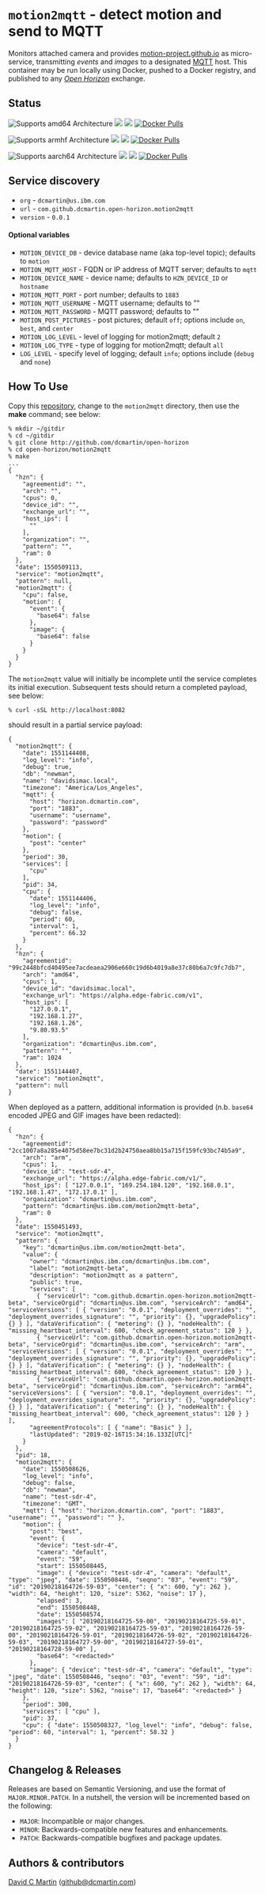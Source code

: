 # `motion2mqtt` - detect motion and send to MQTT

Monitors attached camera and provides [motion-project.github.io][motion-project-io] as micro-service, transmitting _events_ and _images_ to a designated [MQTT][mqtt-org] host.  This container may be run locally using Docker, pushed to a Docker registry, and published to any [_Open Horizon_][open-horizon] exchange.

[mqtt-org]: http://mqtt.org/
[motion-project-io]: https://motion-project.github.io/

## Status

![Supports amd64 Architecture][amd64-shield]
[![](https://images.microbadger.com/badges/image/dcmartin/amd64_motion2mqtt-beta.svg)](https://microbadger.com/images/dcmartin/amd64_motion2mqtt-beta "Get your own image badge on microbadger.com")
[![](https://images.microbadger.com/badges/version/dcmartin/amd64_motion2mqtt-beta.svg)](https://microbadger.com/images/dcmartin/amd64_motion2mqtt-beta "Get your own version badge on microbadger.com")
[![Docker Pulls][pulls-amd64]][docker-amd64]

[docker-amd64]: https://hub.docker.com/r/dcmartin/amd64_motion2mqtt-beta
[pulls-amd64]: https://img.shields.io/docker/pulls/dcmartin/amd64_motion2mqtt-beta.svg

![Supports armhf Architecture][arm-shield]
[![](https://images.microbadger.com/badges/image/dcmartin/arm_motion2mqtt-beta.svg)](https://microbadger.com/images/dcmartin/arm_motion2mqtt-beta "Get your own image badge on microbadger.com")
[![](https://images.microbadger.com/badges/version/dcmartin/arm_motion2mqtt-beta.svg)](https://microbadger.com/images/dcmartin/arm_motion2mqtt-beta "Get your own version badge on microbadger.com")
[![Docker Pulls][pulls-arm]][docker-arm]

[docker-arm]: https://hub.docker.com/r/dcmartin/arm_motion2mqtt-beta
[pulls-arm]: https://img.shields.io/docker/pulls/dcmartin/arm_motion2mqtt-beta.svg

![Supports aarch64 Architecture][arm64-shield]
[![](https://images.microbadger.com/badges/image/dcmartin/arm64_motion2mqtt-beta.svg)](https://microbadger.com/images/dcmartin/arm64_motion2mqtt-beta "Get your own image badge on microbadger.com")
[![](https://images.microbadger.com/badges/version/dcmartin/arm64_motion2mqtt-beta.svg)](https://microbadger.com/images/dcmartin/arm64_motion2mqtt-beta "Get your own version badge on microbadger.com")
[![Docker Pulls][pulls-arm64]][docker-arm64]

[docker-arm64]: https://hub.docker.com/r/dcmartin/arm64_motion2mqtt-beta
[pulls-arm64]: https://img.shields.io/docker/pulls/dcmartin/arm64_motion2mqtt-beta.svg

[arm64-shield]: https://img.shields.io/badge/aarch64-yes-green.svg
[amd64-shield]: https://img.shields.io/badge/amd64-yes-green.svg
[arm-shield]: https://img.shields.io/badge/armhf-yes-green.svg

## Service discovery
+ `org` - `dcmartin@us.ibm.com`
+ `url` - `com.github.dcmartin.open-horizon.motion2mqtt`
+ `version` - `0.0.1`

#### Optional variables

+ `MOTION_DEVICE_DB` - device database name (aka top-level topic); defaults to `motion`
+ `MOTION_MQTT_HOST` - FQDN or IP address of MQTT server; defaults to `mqtt`
+ `MOTION_DEVICE_NAME` - device name; defaults to `HZN_DEVICE_ID` or `hostname`
+ `MOTION_MQTT_PORT` - port number; defaults to `1883`
+ `MOTION_MQTT_USERNAME` - MQTT username; defaults to ""
+ `MOTION_MQTT_PASSWORD` - MQTT password; defaults to ""
+ `MOTION_POST_PICTURES` - post pictures; default `off`; options include `on`, `best`, and `center`
+ `MOTION_LOG_LEVEL` - level of logging for motion2mqtt; default `2`
+ `MOTION_LOG_TYPE` - type of logging for motion2mqtt; default `all`
+ `LOG_LEVEL` - specify level of logging; default `info`; options include (`debug` and `none`)

## How To Use

Copy this [repository][repository], change to the `motion2mqtt` directory, then use the **make** command; see below:

```
% mkdir ~/gitdir
% cd ~/gitdir
% git clone http://github.com/dcmartin/open-horizon
% cd open-horizon/motion2mqtt
% make
...
{
  "hzn": {
    "agreementid": "",
    "arch": "",
    "cpus": 0,
    "device_id": "",
    "exchange_url": "",
    "host_ips": [
      ""
    ],
    "organization": "",
    "pattern": "",
    "ram": 0
  },
  "date": 1550509113,
  "service": "motion2mqtt",
  "pattern": null,
  "motion2mqtt": {
    "cpu": false,
    "motion": {
      "event": {
        "base64": false
      },
      "image": {
        "base64": false
      }
    }
  }
}
```

The `motion2mqtt` value will initially be incomplete until the service completes its initial execution.  Subsequent tests should return a completed payload, see below:

```
% curl -sSL http://localhost:8082
```

should result in a partial service payload:

```
{
  "motion2mqtt": {
    "date": 1551144408,
    "log_level": "info",
    "debug": true,
    "db": "newman",
    "name": "davidsimac.local",
    "timezone": "America/Los_Angeles",
    "mqtt": {
      "host": "horizon.dcmartin.com",
      "port": "1883",
      "username": "username",
      "password": "password"
    },
    "motion": {
      "post": "center"
    },
    "period": 30,
    "services": [
      "cpu"
    ],
    "pid": 34,
    "cpu": {
      "date": 1551144406,
      "log_level": "info",
      "debug": false,
      "period": 60,
      "interval": 1,
      "percent": 66.32
    }
  },
  "hzn": {
    "agreementid": "99c2448bfcd40495ee7acdeaea2906e660c19d6b4019a8e37c80b6a7c9fc7db7",
    "arch": "amd64",
    "cpus": 1,
    "device_id": "davidsimac.local",
    "exchange_url": "https://alpha.edge-fabric.com/v1",
    "host_ips": [
      "127.0.0.1",
      "192.168.1.27",
      "192.168.1.26",
      "9.80.93.5"
    ],
    "organization": "dcmartin@us.ibm.com",
    "pattern": "",
    "ram": 1024
  },
  "date": 1551144407,
  "service": "motion2mqtt",
  "pattern": null
}
```

When deployed as a pattern, additional information is provided (n.b. `base64` encoded JPEG and GIF images have been redacted):

```
{
  "hzn": {
    "agreementid": "2cc1007a8a285e4075d58ee7bc31d2b24750aea8bb15a715f159fc93bc74b5a9",
    "arch": "arm",
    "cpus": 1,
    "device_id": "test-sdr-4",
    "exchange_url": "https://alpha.edge-fabric.com/v1/",
    "host_ips": [ "127.0.0.1", "169.254.184.120", "192.168.0.1", "192.168.1.47", "172.17.0.1" ],
    "organization": "dcmartin@us.ibm.com",
    "pattern": "dcmartin@us.ibm.com/motion2mqtt-beta",
    "ram": 0
  },
  "date": 1550451493,
  "service": "motion2mqtt",
  "pattern": {
    "key": "dcmartin@us.ibm.com/motion2mqtt-beta",
    "value": {
      "owner": "dcmartin@us.ibm.com/dcmartin@us.ibm.com",
      "label": "motion2mqtt-beta",
      "description": "motion2mqtt as a pattern",
      "public": true,
      "services": [
        { "serviceUrl": "com.github.dcmartin.open-horizon.motion2mqtt-beta", "serviceOrgid": "dcmartin@us.ibm.com", "serviceArch": "amd64", "serviceVersions": [ { "version": "0.0.1", "deployment_overrides": "", "deployment_overrides_signature": "", "priority": {}, "upgradePolicy": {} } ], "dataVerification": { "metering": {} }, "nodeHealth": { "missing_heartbeat_interval": 600, "check_agreement_status": 120 } },
        { "serviceUrl": "com.github.dcmartin.open-horizon.motion2mqtt-beta", "serviceOrgid": "dcmartin@us.ibm.com", "serviceArch": "arm", "serviceVersions": [ { "version": "0.0.1", "deployment_overrides": "", "deployment_overrides_signature": "", "priority": {}, "upgradePolicy": {} } ], "dataVerification": { "metering": {} }, "nodeHealth": { "missing_heartbeat_interval": 600, "check_agreement_status": 120 } },
        { "serviceUrl": "com.github.dcmartin.open-horizon.motion2mqtt-beta", "serviceOrgid": "dcmartin@us.ibm.com", "serviceArch": "arm64", "serviceVersions": [ { "version": "0.0.1", "deployment_overrides": "", "deployment_overrides_signature": "", "priority": {}, "upgradePolicy": {} } ], "dataVerification": { "metering": {} }, "nodeHealth": { "missing_heartbeat_interval": 600, "check_agreement_status": 120 } } ],
      "agreementProtocols": [ { "name": "Basic" } ],
      "lastUpdated": "2019-02-16T15:34:16.133Z[UTC]"
    }
  },
  "pid": 18,
  "motion2mqtt": {
    "date": 1550508626,
    "log_level": "info",
    "debug": false,
    "db": "newman",
    "name": "test-sdr-4",
    "timezone": "GMT",
    "mqtt": { "host": "horizon.dcmartin.com", "port": "1883", "username": "", "password": "" },
    "motion": {
      "post": "best",
      "event": {
        "device": "test-sdr-4",
        "camera": "default",
        "event": "59",
        "start": 1550508445,
        "image": { "device": "test-sdr-4", "camera": "default", "type": "jpeg", "date": 1550508446, "seqno": "03", "event": "59", "id": "20190218164726-59-03", "center": { "x": 600, "y": 262 }, "width": 64, "height": 120, "size": 5362, "noise": 17 },
        "elapsed": 3,
        "end": 1550508448,
        "date": 1550508574,
        "images": [ "20190218164725-59-00", "20190218164725-59-01", "20190218164725-59-02", "20190218164725-59-03", "20190218164726-59-00", "20190218164726-59-01", "20190218164726-59-02", "20190218164726-59-03", "20190218164727-59-00", "20190218164727-59-01", "20190218164728-59-00" ],
        "base64": "<redacted>"
      },
      "image": { "device": "test-sdr-4", "camera": "default", "type": "jpeg", "date": 1550508446, "seqno": "03", "event": "59", "id": "20190218164726-59-03", "center": { "x": 600, "y": 262 }, "width": 64, "height": 120, "size": 5362, "noise": 17, "base64": "<redacted>" }
    },
    "period": 300,
    "services": [ "cpu" ],
    "pid": 37,
    "cpu": { "date": 1550508327, "log_level": "info", "debug": false, "period": 60, "interval": 1, "percent": 58.32 }
  }
}
```

## Changelog & Releases

Releases are based on Semantic Versioning, and use the format
of ``MAJOR.MINOR.PATCH``. In a nutshell, the version will be incremented
based on the following:

- ``MAJOR``: Incompatible or major changes.
- ``MINOR``: Backwards-compatible new features and enhancements.
- ``PATCH``: Backwards-compatible bugfixes and package updates.

## Authors & contributors

[David C Martin][dcmartin] (github@dcmartin.com)

[userinput]: https://github.com/dcmartin/open-horizon/blob/master/motion2mqtt/userinput.json
[service-json]: https://github.com/dcmartin/open-horizon/blob/master/motion2mqtt/service.json
[build-json]: https://github.com/dcmartin/open-horizon/blob/master/motion2mqtt/build.json
[dockerfile]: https://github.com/dcmartin/open-horizon/blob/master/motion2mqtt/Dockerfile


[dcmartin]: https://github.com/dcmartin
[edge-fabric]: https://console.test.cloud.ibm.com/docs/services/edge-fabric/getting-started.html
[edge-install]: https://console.test.cloud.ibm.com/docs/services/edge-fabric/adding-devices.html
[edge-slack]: https://ibm-appsci.slack.com/messages/edge-fabric-users/
[ibm-apikeys]: https://console.bluemix.net/iam/#/apikeys
[ibm-registration]: https://console.bluemix.net/registration/
[issue]: https://github.com/dcmartin/open-horizon/issues
[macos-install]: http://pkg.bluehorizon.network/macos
[open-horizon]: http://github.com/open-horizon/
[repository]: https://github.com/dcmartin/open-horizon
[setup]: https://github.com/dcmartin/open-horizon/blob/master/setup/README.md
